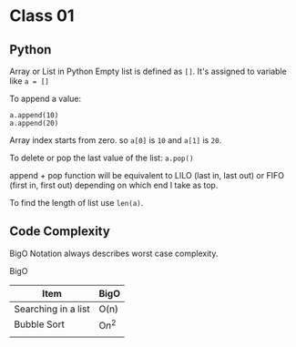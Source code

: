 # Class 01


## Python
Array or List in Python
Empty list is defined as `[]`.
It's assigned to variable like `a = []`

To append a value:
```
a.append(10)
a.append(20)
```

Array index starts from zero. so `a[0]` is `10` and `a[1]` is `20`.

To delete or pop the last value of the list:
`a.pop()`

append + pop function will be equivalent to LILO (last in, last out) or FIFO (first in, first out) depending on which end I take as top.

To find the length of list use `len(a)`.

## Code Complexity
BigO Notation always describes worst case complexity.

BigO

| Item                | BigO   |
|---------------------|--------|
| Searching in a list | O(n)   |
| Bubble Sort         | O$n^2$ |
|                     |        |

